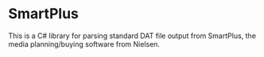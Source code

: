 # SmartPlus
This is a C# library for parsing standard DAT file output from SmartPlus, the media planning/buying software from Nielsen.
